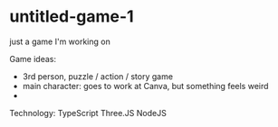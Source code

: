 # untitled-game-1
just a game I'm working on

Game ideas:
- 3rd person, puzzle / action / story game
- main character: goes to work at Canva, but something feels weird
- 


Technology:
    TypeScript
    Three.JS
    NodeJS
